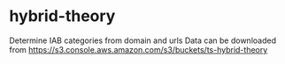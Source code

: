 # hybrid-theory
Determine IAB categories from domain and urls
Data can be downloaded from https://s3.console.aws.amazon.com/s3/buckets/ts-hybrid-theory
